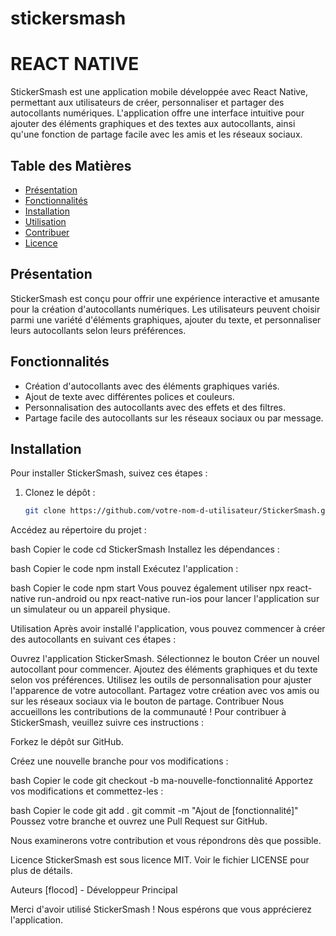 ﻿# stickersmash
# REACT NATIVE

StickerSmash est une application mobile développée avec React Native, permettant aux utilisateurs de créer, personnaliser et partager des autocollants numériques. L'application offre une interface intuitive pour ajouter des éléments graphiques et des textes aux autocollants, ainsi qu'une fonction de partage facile avec les amis et les réseaux sociaux.

## Table des Matières

- [Présentation](#présentation)
- [Fonctionnalités](#fonctionnalités)
- [Installation](#installation)
- [Utilisation](#utilisation)
- [Contribuer](#contribuer)
- [Licence](#licence)

## Présentation

StickerSmash est conçu pour offrir une expérience interactive et amusante pour la création d'autocollants numériques. Les utilisateurs peuvent choisir parmi une variété d'éléments graphiques, ajouter du texte, et personnaliser leurs autocollants selon leurs préférences.

## Fonctionnalités

- Création d'autocollants avec des éléments graphiques variés.
- Ajout de texte avec différentes polices et couleurs.
- Personnalisation des autocollants avec des effets et des filtres.
- Partage facile des autocollants sur les réseaux sociaux ou par message.

## Installation

Pour installer StickerSmash, suivez ces étapes :

1. Clonez le dépôt :
   ```bash
   git clone https://github.com/votre-nom-d-utilisateur/StickerSmash.git
Accédez au répertoire du projet :

bash
Copier le code
cd StickerSmash
Installez les dépendances :

bash
Copier le code
npm install
Exécutez l'application :

bash
Copier le code
npm start
Vous pouvez également utiliser npx react-native run-android ou npx react-native run-ios pour lancer l'application sur un simulateur ou un appareil physique.

Utilisation
Après avoir installé l'application, vous pouvez commencer à créer des autocollants en suivant ces étapes :

Ouvrez l'application StickerSmash.
Sélectionnez le bouton Créer un nouvel autocollant pour commencer.
Ajoutez des éléments graphiques et du texte selon vos préférences.
Utilisez les outils de personnalisation pour ajuster l'apparence de votre autocollant.
Partagez votre création avec vos amis ou sur les réseaux sociaux via le bouton de partage.
Contribuer
Nous accueillons les contributions de la communauté ! Pour contribuer à StickerSmash, veuillez suivre ces instructions :

Forkez le dépôt sur GitHub.

Créez une nouvelle branche pour vos modifications :

bash
Copier le code
git checkout -b ma-nouvelle-fonctionnalité
Apportez vos modifications et commettez-les :

bash
Copier le code
git add .
git commit -m "Ajout de [fonctionnalité]"
Poussez votre branche et ouvrez une Pull Request sur GitHub.

Nous examinerons votre contribution et vous répondrons dès que possible.

Licence
StickerSmash est sous licence MIT. Voir le fichier LICENSE pour plus de détails.

Auteurs
[flocod] - Développeur Principal

Merci d'avoir utilisé StickerSmash ! Nous espérons que vous apprécierez l'application.
